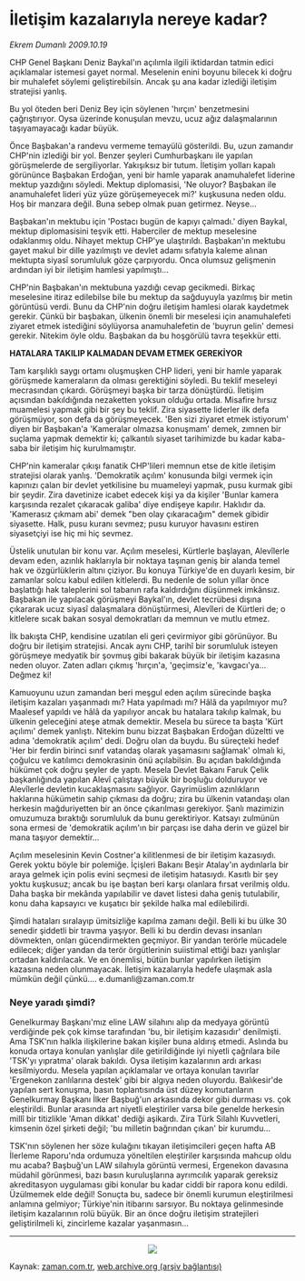 # İletişim kazalarıyla nereye kadar?

*Ekrem Dumanlı 2009.10.19*

<tr><td class="metin" colspan="2" style="padding-top: 20px; padding-left: 5px; ">CHP Genel Başkanı Deniz Baykal'ın açılımla ilgili iktidardan tatmin edici açıklamalar istemesi gayet normal. Meselenin enini boyunu bilecek ki doğru bir muhalefet söylemi geliştirebilsin. Ancak şu ana kadar izlediği iletişim stratejisi yanlış.</td></tr><tr><td class="metin" colspan="2" style="padding-top: 20px; padding-left: 5px; "><p> Bu yol öteden beri Deniz Bey için söylenen 'hırçın' benzetmesini çağrıştırıyor. Oysa üzerinde konuşulan mevzu, ucuz ağız dalaşmalarının taşıyamayacağı kadar büyük.
<p>Önce Başbakan'a randevu vermeme temayülü gösterildi. Bu, uzun zamandır CHP'nin izlediği bir yol. Benzer şeyleri Cumhurbaşkanı ile yapılan görüşmelerde de sergiliyorlar. Yakışıksız bir tutum. İletişim yolları kapalı görününce Başbakan Erdoğan, yeni bir hamle yaparak anamuhalefet liderine mektup yazdığını söyledi. Mektup diplomasisi, 'Ne oluyor? Başbakan ile anamuhalefet lideri yüz yüze görüşemeyecek mi?' kuşkusuna neden oldu. Hoş bir manzara değil. Buna sebep olmak puan getirmez. Neyse...
<p>Başbakan'ın mektubu için 'Postacı bugün de kapıyı çalmadı.' diyen Baykal, mektup diplomasisini teşvik etti. Haberciler de mektup meselesine odaklanmış oldu. Nihayet mektup CHP'ye ulaştırıldı. Başbakan'ın mektubu gayet makul bir dille yazılmıştı ve devlet adamı sıfatıyla kaleme alınan mektupta siyasî sorumluluk göze çarpıyordu. Onca olumsuz gelişmenin ardından iyi bir iletişim hamlesi yapılmıştı...
<p>CHP'nin Başbakan'ın mektubuna yazdığı cevap gecikmedi. Birkaç meselesine itiraz edilebilse bile bu mektup da sağduyuyla yazılmış bir metin görüntüsü verdi. Bunu da CHP'nin doğru iletişim hamlesi olarak kaydetmek gerekir. Çünkü bir başbakan, ülkenin önemli bir meselesi için anamuhalefeti ziyaret etmek istediğini söylüyorsa anamuhalefetin de 'buyrun gelin' demesi gerekir. Nitekim öyle oldu. Başbakan da bu hoşgörülü tavra teşekkür etti.
<p><b>HATALARA TAKILIP KALMADAN DEVAM ETMEK GEREKİYOR</b>
<p>Tam karşılıklı saygı ortamı oluşmuşken CHP lideri, yeni bir hamle yaparak görüşmede kameraların da olması gerektiğini söyledi. Bu teklif meseleyi mecrasından çıkardı. Görüşmeyi başka bir tarza dönüştürdü. İletişim açısından bakıldığında nezaketten yoksun olduğu ortada. Misafire hırsız muamelesi yapmak gibi bir şey bu teklif. Zira siyasette liderler ilk defa görüşmüyor, son defa da görüşmeyecek. 'Ben sizi ziyaret etmek istiyorum' diyen bir Başbakan'a 'Kameralar olmazsa konuşmam' demek, zımnen bir suçlama yapmak demektir ki; çalkantılı siyaset tarihimizde bu kadar kaba-saba bir iletişim hiç kurulmamıştır.
<p>CHP'nin kameralar çıkışı fanatik CHP'lileri memnun etse de kitle iletişim stratejisi olarak yanlış. 'Demokratik açılım' konusunda bilgi vermek için kapınızı çalan bir devlet yetkilisine bu muameleyi yapmak, pusu kurmak gibi bir şeydir. Zira davetinize icabet edecek kişi ya da kişiler 'Bunlar kamera karşısında rezalet çıkaracak galiba' diye endişeye kapılır. Haklıdır da. 'Kamerasız çıkmam abi' demek "ben olay çıkaracağım" demek gibidir siyasette. Halk, pusu kuranı sevmez; pusu kuruyor havasını estiren siyasetçiyi ise hiç mi hiç sevmez.
<p>Üstelik unutulan bir konu var. Açılım meselesi, Kürtlerle başlayan, Alevîlerle devam eden, azınlık haklarıyla bir noktaya taşınan geniş bir alanda temel hak ve özgürlüklerin altını çiziyor. Bu konuya Türkiye'de en duyarlı kesim, bir zamanlar solcu kabul edilen kitlelerdi. Bu nedenle de solun yıllar önce başlattığı hak taleplerini sol tabanın rafa kaldırdığını düşünmek imkânsız. Başbakan ile yapılacak görüşmeyi Baykal'ın, devlet tecrübesi dışına çıkararak ucuz siyasî dalaşmalara dönüştürmesi, Alevîleri de Kürtleri de; o kitlelere sıcak bakan sosyal demokratları da memnun ve mutlu etmez.
<p>İlk bakışta CHP, kendisine uzatılan eli geri çevirmiyor gibi görünüyor. Bu doğru bir iletişim stratejisi. Ancak aynı CHP, tarihî bir sorumluluk isteyen görüşmeye medyatik bir şovmuş gibi bakarak büyük bir iletişim kazasına neden oluyor. Zaten adları çıkmış 'hırçın'a, 'geçimsiz'e, 'kavgacı'ya... Değmez ki!
<p>Kamuoyunu uzun zamandan beri meşgul eden açılım sürecinde başka iletişim kazaları yaşanmadı mı? Hata yapılmadı mı? Hâlâ da yapılmıyor mu? Maalesef yapıldı ve hâlâ da yapılıyor ancak bu hatalara takılıp kalmak, bu ülkenin geleceğini ateşe atmak demektir. Mesela bu sürece ta başta 'Kürt açılımı' demek yanlıştı. Nitekim bunu bizzat Başbakan Erdoğan düzeltti ve adına 'demokratik açılım' dedi. Doğru olan da buydu. Bu süreçteki hedef 'Her bir ferdin birinci sınıf vatandaş olarak yaşamasını sağlamak' olmalı ki, çoğulcu ve katılımcı demokrasinin önü açılabilsin. Bu açıdan bakıldığında hükümet çok doğru şeyler de yaptı. Mesela Devlet Bakanı Faruk Çelik başkanlığında yapılan Alevî çalıştayı büyük bir boşluğu dolduruyor ve Alevîlerle devletin kucaklaşmasını sağlıyor. Gayrimüslim azınlıkların haklarına hükümetin sahip çıkması da doğru; zira bu ülkenin vatandaşı olan herkesin mağduriyetten bir an önce çıkarılması gerekiyor. Şanlı mazimizin omuzumuza bıraktığı sorumluluk da bunu gerektiriyor. Katsayı zulmünün sona ermesi de 'demokratik açılım'ın bir parçası ise daha derin ve güzel bir mana taşıyor demektir...
<p>Açılım meselesinin Kevin Costner'a kilitlenmesi de bir iletişim kazasıydı. Gerek yoktu böyle bir polemiğe. İçişleri Bakanı Beşir Atalay'ın aydınlarla bir araya gelmek için polis evini seçmesi de iletişim hatasıydı. Kasıtlı bir şey yoktu kuşkusuz; ancak bu işe baştan beri karşı olanlara fırsat verilmiş oldu. Daha başka bir mekânda yapılabilir ve davet listesi daha geniş tutulabilir, konu daha kapsayıcı ve kuşatıcı bir şekilde halka mal edilebilirdi.
<p>Şimdi hataları sıralayıp ümitsizliğe kapılma zamanı değil. Belli ki bu ülke 30 senedir şiddetli bir travma yaşıyor. Belli ki bu derdin devası insanları dövmekten, onları gücendirmekten geçmiyor. Bir yandan terörle mücadele edilecek; diğer yandan da terör örgütlerinin suiistimal ettiği bazı yanlışlar ortadan kaldırılacak. Ve en önemlisi, bütün bunlar yapılırken iletişim kazasına neden olunmayacak. İletişim kazalarıyla hedefe ulaşmak asla mümkün değil çünkü.... e.dumanli@zaman.com.tr
<p><h3>Neye yaradı şimdi?</h3>
<p> Genelkurmay Başkanı'mız eline LAW silahını alıp da medyaya görüntü verdiğinde pek çok kimse tarafından 'bu, bir iletişim kazasıdır' denilmişti. Ama TSK'nın halkla ilişkilerine bakan kişiler buna aldırış etmedi. Aslında bu konuda ortaya konulan yanlışlar dile getirildiğinde iyi niyetli çağrılara bile 'TSK'yı yıpratma' olarak bakıldı. Oysa iletişim kazalarının ardı arkası kesilmiyordu. Mesela yapılan açıklamalar ve ortaya konulan tavırlar 'Ergenekon zanlılarına destek' gibi bir algıya neden oluyordu. Balıkesir'de yapılan sert konuşma, basın toplantısında üst düzey komutanların Genelkurmay Başkanı İlker Başbuğ'un arkasında dekor gibi durması vs. çok eleştirildi. Bunlar arasında art niyetli eleştiriler varsa bile genelde herkesin millî bir titizlikle 'Aman dikkat' dediği aşikardı. Zira Türk Silahlı Kuvvetleri, kimsenin özel şirketi değil; 'bu milletin bağrından çıkan' bir kurumdu...
<p> TSK'nın söylenen her söze kulağını tıkayan iletişimcileri geçen hafta AB İlerleme Raporu'nda ordumuza yöneltilen eleştiriler karşısında mahcup oldu mu acaba? Başbuğ'un LAW silahıyla görüntü vermesi, Ergenekon davasına müdahil görünmesi, bazı basın kuruluşlarına ayrımcılık yaparak gereksiz akreditasyon uygulaması gibi konular bu kadar ciddi bir rapora konu edildi. Üzülmemek elde değil! Sonuçta bu, sadece bir önemli kurumun eleştirilmesi anlamına gelmiyor; Türkiye'nin itibarını sarsıyor. Bu noktaya gelinmesinde iletişim kazalarının rolü büyük. Bir an önce doğru iletişim stratejileri geliştirilmeli ki, zincirleme kazalar yaşanmasın...
<p><hr/>
<p>
<p><p align="center"><img border="0" src="http://web.archive.org/web/20100110051231im_/http://medya.zaman.com.tr/2009/10/19/tiraj.gif"/>
<br/></p></p></p></p></p></p></p></p></p></p></p></p></p></p></p></p></p></p></p></td></tr>

Kaynak: [zaman.com.tr](http://zaman.com.tr/yazar.do?yazino=904983), [web.archive.org (arşiv bağlantısı)](http://web.archive.org/web/20100110051231/http://www.zaman.com.tr:80/yazar.do?yazino=904983)
